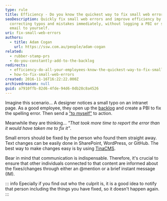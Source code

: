 ```yaml
---
type: rule
title: Efficiency - Do you know the quickest way to fix small web errors?
seoDescription: Quickly fix small web errors and improve efficiency by
  correcting typos and mistakes immediately, without logging a PBI or sending an
  email to yourself.
uri: fix-small-web-errors
authors:
  - title: Adam Cogan
    url: https://ssw.com.au/people/adam-cogan
related:
  - rubber-stamp-prs
  - do-you-constantly-add-to-the-backlog
redirects:
  - efficiency-do-all-your-employees-know-the-quickest-way-to-fix-small-web-errors
  - how-to-fix-small-web-errors
created: 2016-11-16T16:22:22.000Z
archivedreason: null
guid: a7910ffb-82d6-4fde-94d6-0db28c8a4526
---
```


Imagine this scenario... A designer notices a small typo on an intranet page. As a good employee, they open up the [backlog](/do-you-constantly-add-to-the-backlog) and create a PBI to fix the spelling error. Then send a ["to myself"](/send-to-myself-emails/) to action.

Meanwhile they are thinking... _"That took more time to report the error than it would have taken me to fix it"_.

<!--endintro-->

Small errors should be fixed by the person who found them straight away. Text changes can be easily done in SharePoint, WordPress, or GitHub. The best way to make changes easy is by using [TinaCMS](https://tina.io/).

Bear in mind that communication is indispensable. Therefore, it's crucial to ensure that other individuals connected to that content are informed about the fixes/changes through either an @mention or a brief instant message (IM).

::: info
Epecially if you find out who the culprit is, it is a good idea to notify that person including the things you have fixed, so it doesn't happen again.
:::
